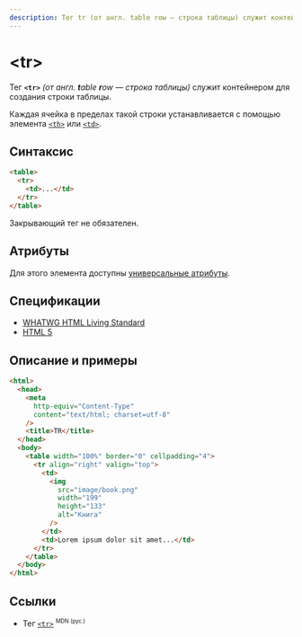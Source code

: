 ```yaml
---
description: Тег tr (от англ. table row — строка таблицы) служит контейнером для создания строки таблицы
---
```


# &lt;tr&gt;

Тег **`<tr>`** _(от англ. **t**able **r**ow — строка таблицы)_ служит контейнером для создания строки таблицы.

Каждая ячейка в пределах такой строки устанавливается с помощью элемента [`<th>`](th.md) или [`<td>`](td.md).

## Синтаксис

```html
<table>
  <tr>
    <td>...</td>
  </tr>
</table>
```

Закрывающий тег не обязателен.

## Атрибуты

Для этого элемента доступны [универсальные атрибуты](uni-attr.md).

## Спецификации

- [WHATWG HTML Living Standard](https://html.spec.whatwg.org/multipage/tables.html#the-tr-element)
- [HTML 5](http://www.w3.org/TR/html5/tabular-data.html#the-tr-element)

## Описание и примеры

```html
<html>
  <head>
    <meta
      http-equiv="Content-Type"
      content="text/html; charset=utf-8"
    />
    <title>TR</title>
  </head>
  <body>
    <table width="100%" border="0" cellpadding="4">
      <tr align="right" valign="top">
        <td>
          <img
            src="image/book.png"
            width="199"
            height="133"
            alt="Книга"
          />
        </td>
        <td>Lorem ipsum dolor sit amet...</td>
      </tr>
    </table>
  </body>
</html>
```

## Ссылки

- Тег [`<tr>`](https://developer.mozilla.org/ru/docs/Web/HTML/Element/tr) <sup><small>MDN (рус.)</small></sup>

